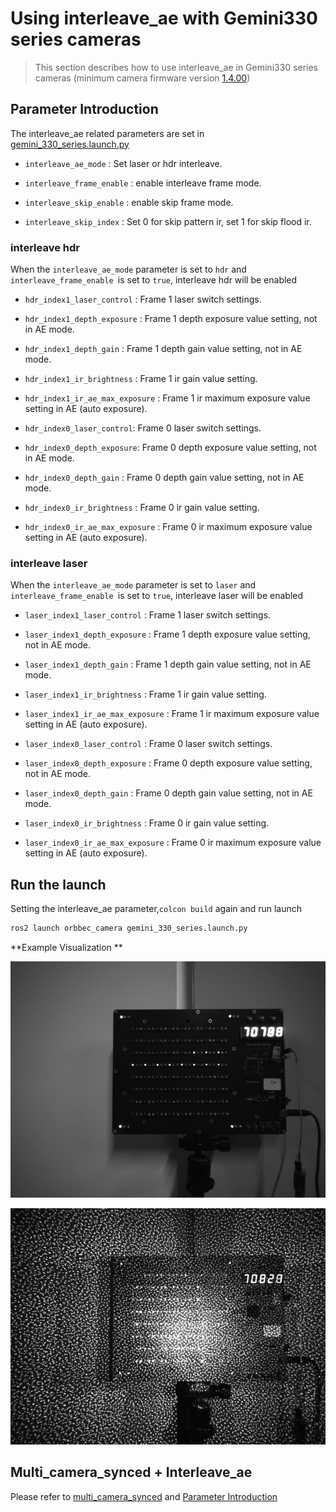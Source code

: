 # Using interleave_ae with Gemini330 series cameras

> This section describes how to use interleave_ae in Gemini330 series cameras (minimum camera firmware version [1.4.00](https://www.orbbec.com/docs/g330-firmware-release/))

## Parameter Introduction

The interleave_ae related parameters are set in [gemini_330_series.launch.py](../../launch/gemini_330_series.launch.py)

* `interleave_ae_mode` : Set laser or hdr interleave.
* `interleave_frame_enable` : enable interleave frame mode.

* `interleave_skip_enable` : enable skip frame mode.
* `interleave_skip_index` : Set 0 for skip pattern ir, set 1 for skip flood ir.

### interleave hdr

When the `interleave_ae_mode` parameter is set to `hdr` and `interleave_frame_enable `is set to `true`, interleave hdr will be enabled

* `hdr_index1_laser_control` : Frame 1 laser switch settings.
* `hdr_index1_depth_exposure` : Frame 1 depth exposure value setting, not in AE mode.

* `hdr_index1_depth_gain` : Frame 1 depth gain value setting, not in AE mode.
* `hdr_index1_ir_brightness` : Frame 1 ir gain value setting.

* `hdr_index1_ir_ae_max_exposure` : Frame 1 ir maximum exposure value setting in AE (auto exposure).
* `hdr_index0_laser_control`: Frame 0 laser switch settings.

* `hdr_index0_depth_exposure`: Frame 0 depth exposure value setting, not in AE mode.
* `hdr_index0_depth_gain` : Frame 0 depth gain value setting, not in AE mode.

* `hdr_index0_ir_brightness` : Frame 0 ir gain value setting.
* `hdr_index0_ir_ae_max_exposure` : Frame 0 ir maximum exposure value setting in AE (auto exposure).

### interleave laser

When the `interleave_ae_mode` parameter is set to `laser` and `interleave_frame_enable `is set to `true`, interleave laser will be enabled

* `laser_index1_laser_control` : Frame 1 laser switch settings.
* `laser_index1_depth_exposure` : Frame 1 depth exposure value setting, not in AE mode.

* `laser_index1_depth_gain` : Frame 1 depth gain value setting, not in AE mode.
* `laser_index1_ir_brightness` : Frame 1 ir gain value setting.

* `laser_index1_ir_ae_max_exposure` : Frame 1 ir maximum exposure value setting in AE (auto exposure).
* `laser_index0_laser_control` : Frame 0 laser switch settings.

* `laser_index0_depth_exposure` : Frame 0 depth exposure value setting, not in AE mode.
* `laser_index0_depth_gain` : Frame 0 depth gain value setting, not in AE mode.

* `laser_index0_ir_brightness` : Frame 0 ir gain value setting.
* `laser_index0_ir_ae_max_exposure` : Frame 0 ir maximum exposure value setting in AE (auto exposure).

## Run the launch

Setting the interleave_ae parameter,`colcon build` again and run launch

```bash
ros2 launch orbbec_camera gemini_330_series.launch.py
```

**Example Visualization **

![Depth Point Cloud Visualization](image/interleave_ae0.jpeg)

![Depth Point Cloud Visualization](image/interleave_ae1.jpeg)

## Multi_camera_synced + Interleave_ae

Please refer to [multi_camera_synced](../multi_camera_synced/README.MD) and [Parameter Introduction](#parameter-introduction)
